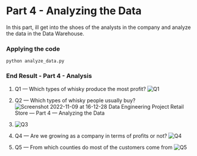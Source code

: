 # Part 4 - Analyzing the Data
In this part, ill get into the shoes of the analysts in the company and analyze the data in the Data Warehouse.

### Applying the code
```
python analyze_data.py
```

### End Result - Part 4 - Analysis

1. Q1 — Which types of whisky produce the most profit?
![Q1](https://user-images.githubusercontent.com/65648983/200854234-37c95cbb-dd23-4639-8353-460c6b91f772.png)


2. Q2 — Which types of whisky people usually buy?
![Screenshot 2022-11-09 at 16-12-28 Data Engineering Project Retail Store — Part 4 — Analyzing the Data](https://user-images.githubusercontent.com/65648983/200854257-2b171bbf-ef34-4df8-a48f-c2f5bff25844.png)


3. ![Q3](https://user-images.githubusercontent.com/65648983/200854295-84d93338-15bf-4e7c-85ee-7d327e6175ab.png)


4. Q4 — Are we growing as a company in terms of profits or not?
![Q4](https://user-images.githubusercontent.com/65648983/200854334-c3450093-6a1b-4699-bca0-de450f44ac24.png)

5. Q5 — From which counties do most of the customers come from
![Q5](https://user-images.githubusercontent.com/65648983/200854373-8f7f9478-ca9a-483f-8fb3-1beb50622cc4.png)

